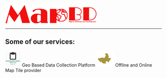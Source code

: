 <img src="https://raw.githubusercontent.com/mapbd/mapbd.github.io/master/mapbd.png" alt="Map for Business and Development" height="60"/>


------------



## Some of our services:

<a href="https://arahmandc.github.io/livemap/" target="_blank">
<img src="https://raw.githubusercontent.com/mapbd/mapbd.github.io/master/image/geodataCollector.png" alt="Geo Based Data Collection Platform" height="50"/></a> Geo Based Data Collection Platform

<a href="https://arahmandc.github.io/birampur/" target="_blank">
<img src="https://raw.githubusercontent.com/mapbd/mapbd.github.io/master/image/birampurmaptile.png" alt="Offline and Online Map Tile provider" height="50"/></a> Offline and Online Map Tile provider

